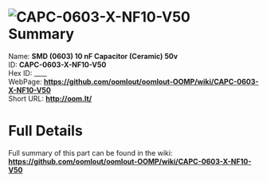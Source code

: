 
![CAPC-0603-X-NF10-V50](https://github.com/oomlout/oomlout-OOMP/blob/master/parts/CAPC-0603-X-NF10-V50/CAPC-0603-X-NF10-V50_420.jpg)   
Summary
=================
  
Name: __SMD (0603) 10 nF Capacitor (Ceramic) 50v__    
ID: __CAPC-0603-X-NF10-V50__   
Hex ID: ____   
WebPage: __https://github.com/oomlout/oomlout-OOMP/wiki/CAPC-0603-X-NF10-V50__   
Short URL: __http://oom.lt/__   

Full Details
==========================
Full summary of this part can be found in the wiki:   
__https://github.com/oomlout/oomlout-OOMP/wiki/CAPC-0603-X-NF10-V50__    


